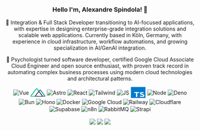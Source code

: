 <div align="center">
  
### Hello I'm, Alexandre Spindola! :handshake:

🏢 Integration & Full Stack Developer transitioning to AI-focused applications, with expertise in designing enterprise-grade integration solutions and scalable web applications. Currently based in Köln, Germany, with experience in cloud infrastructure, workflow automations, and growing specialization in AI/GenAI integration.

🌱 Psychologist turned software developer, certified Google Cloud Associate Cloud Engineer and open source enthusiast, with proven track record in automating complex business processes using modern cloud technologies and architectural patterns.

</div>
<div align="center">
 <img align="center" alt="Vue" height="30" width="40" src="https://assets-bunny-cdn.b-cdn.net/icons/vue.svg" />
 <img align="center" alt="Nuxt.js" height="30" width="40" src="https://raw.githubusercontent.com/devicons/devicon/master/icons/nuxtjs/nuxtjs-original.svg" />
 <img align="center" alt="Astro" height="30" width="40" src="https://astro.build/assets/press/astro-icon-light-gradient.svg" />
 <img align="center" alt="React" height="30" width="40" src="https://assets-bunny-cdn.b-cdn.net/icons/react_dark.svg" />
 <img align="center" alt="Tailwind" height="30" width="40" src="https://upload.wikimedia.org/wikipedia/commons/d/d5/Tailwind_CSS_Logo.svg" />
 <img align="center" alt="JS" height="30" width="40" src="https://cdn.jsdelivr.net/gh/devicons/devicon/icons/javascript/javascript-original.svg"/>
 <img align="center" alt="TypeScript" height="30" width="40" src="https://raw.githubusercontent.com/devicons/devicon/master/icons/typescript/typescript-original.svg" />
 <img align="center" alt="Node" height="30" width="40" src="https://assets-bunny-cdn.b-cdn.net/icons/nodejs.svg" />
 <img align="center" alt="Deno" height="30" width="40" src="https://assets-bunny-cdn.b-cdn.net/icons/deno_dark.svg" />
 <img align="center" alt="Bun" height="30" width="40" src="https://assets-bunny-cdn.b-cdn.net/icons/bun.svg" />
 <img align="center" alt="Hono" height="30" width="40" src="https://assets-bunny-cdn.b-cdn.net/icons/hono.svg" />
 <img align="center" alt="Docker" height="30" width="40" src="https://assets-bunny-cdn.b-cdn.net/icons/docker.svg" />
 <img align="center" alt="Google Cloud" height="30" width="40" src="https://www.svgrepo.com/show/353805/google-cloud.svg" />
 <img align="center" alt="Railway" height="30" width="40" src="https://assets-bunny-cdn.b-cdn.net/icons/railway_dark.svg" />
 <img align="center" alt="Cloudflare" height="30" width="40" src="https://spindola.me/cloudflare.svg" />
 <img align="center" alt="Supabase" height="30" width="40" src="https://spindola.me/supabase.svg" />
 <img align="center" alt="n8n" height="30" width="40" src="https://spindola.me/n8n.svg" />
 <img align="center" alt="RabbitMQ" height="30" width="40" src="https://assets-bunny-cdn.b-cdn.net/icons/rabbitmq.svg" />
 <img align="center" alt="Strapi" height="30" width="40" src="https://spindola.me/strapi.svg" />
</div>
  
<div align="center"> <br>
  <a href = "mailto:alexandre.spindola11@gmail.com"><img src="https://img.shields.io/badge/-Gmail-%23333?style=for-the-badge&logo=gmail&logoColor=white" target="_blank"></a>
  <a href="https://www.xing.com/profile/Alexandre_Spindola" target="_blank"><img src="https://img.shields.io/badge/-XING-%23026466?style=for-the-badge&logo=xing&logoColor=white" target="_blank"></a>
  <a href="https://spindola.me" target="_blank"><img src="https://img.shields.io/badge/Portfolio-%23000000.svg?style=for-the-badge&logo=firefox&logoColor=#FF7139" target="_blank"></a> 
</div> 
